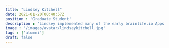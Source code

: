 ```yaml
---
title: "Lindsey Kitchell"
date: 2021-01-20T00:40:57Z
position : 'Graduate Student'
description : 'Lindsey implemented many of the early brainlife.io Apps as part of her research projects in the Pestilli Lab. After working with the brainlife.io team, Lindsey became a Neuroscientist in the Neuro-AI and Connectomics section of the Intelligent Systems Center at Johns Hopkins University Applied Physics Lab.'
image : '/images/avatar/lindseykitchell.jpg'
tags : ['alumni']
draft: false
---
```


